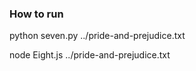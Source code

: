 ### How to run

python seven.py ../pride-and-prejudice.txt

node Eight.js ../pride-and-prejudice.txt